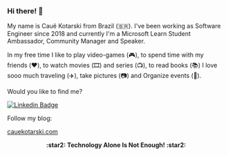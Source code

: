### Hi there! 👋

My name is Cauê Kotarski from Brazil (🇧🇷). I've been working as Software Engineer since 2018 and currently I'm a Microsoft Learn Student Ambassador, Community Manager and Speaker.

In my free time I like to play video-games (:video_game:), to spend time with my friends (:heart:), to watch movies (🎞️) and series (📺), to read books (📚) I love sooo much traveling (:airplane:), take pictures (:camera:) and Organize events (🎉).

Would you like to find me?

[![Linkedin Badge](https://img.shields.io/badge/-LinkedIn-blue?style=for-the-badge&logo=Linkedin&logoColor=white&link=https://www.linkedin.com/in/cauekotarski/)](https://www.linkedin.com/in/cauekotarski/)


Follow my blog: 

[cauekotarski.com](https://cauekotarski.com/)

<p align="center" style="font-weight:bold">
:star2: <b>Technology Alone Is Not Enough!</b> :star2:
</p>
